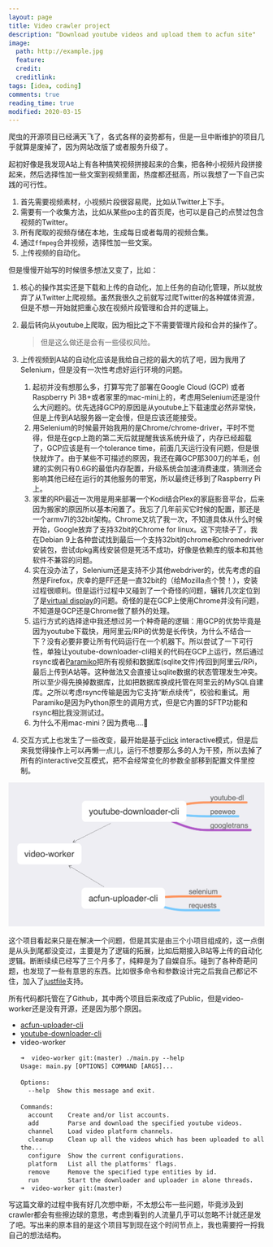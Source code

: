 ```yaml
---
layout: page
title: Video crawler project
description: “Download youtube videos and upload them to acfun site"
image:
  path: http://example.jpg
  feature: 
  credit: 
  creditlink: 
tags: [idea, coding]
comments: true
reading_time: true
modified: 2020-03-15
---
```




爬虫的开源项目已经满天飞了，各式各样的姿势都有，但是一旦中断维护的项目几乎就算是废掉了，因为网站改版了或者服务升级了。

起初好像是我发现A站上有各种搞笑视频拼接起来的合集，把各种小视频片段拼接起来，然后选择性加一些文案到视频里面，热度都还挺高，所以我想了一下自己实践的可行性。

1. 首先需要视频素材，小视频片段很容易爬，比如从Twitter上下手。
2. 需要有一个收集方法，比如从某些po主的首页爬，也可以是自己的点赞过包含视频的Twitter。
3. 所有爬取的视频存储在本地，生成每日或者每周的视频合集。
4. 通过`ffmpeg`合并视频，选择性加一些文案。
5. 上传视频的自动化。

但是慢慢开始写的时候很多想法又变了，比如：

1. 核心的操作其实还是下载和上传的自动化，加上任务的自动化管理，所以就放弃了从Twitter上爬视频。虽然我很久之前就写过爬Twitter的各种媒体资源，但是不想一开始就把重心放在视频片段管理和合并的逻辑上。

2. 最后转向从youtube上爬取，因为相比之下不需要管理片段和合并的操作了。

   > 但是这么做还是会有一些侵权风险。

3. 上传视频到A站的自动化应该是我给自己挖的最大的坑了吧，因为我用了Selenium，但是没有一次性考虑好运行环境的问题。

   1. 起初并没有想那么多，打算写完了部署在Google Cloud (GCP) 或者Raspberry Pi 3B+或者家里的mac-mini上的，考虑用Selenium还是没什么大问题的。优先选择GCP的原因是从youtube上下载速度必然非常快，但是上传到A站服务器一定会慢，但是应该还能接受。
   2. 用Selenium的时候最开始我用的是Chrome/chrome-driver，平时不觉得，但是在gcp上跑的第二天后就提醒我该系统升级了，内存已经超载了，GCP应该是有一个tolerance time，前面几天运行没有问题，但是很快就炸了。由于某些不可描述的原因，我还在薅GCP那300刀的羊毛，创建的实例只有0.6G的最低内存配置，升级系统会加速消费速度，猜测还会影响其他已经在运行的其他服务的带宽，所以最终迁移到了Raspberry Pi上。
   3. 家里的RPi最近一次用是用来部署一个Kodi结合Plex的家庭影音平台，后来因为搬家的原因所以基本闲置了。我忘了几年前买它时候的配置，那还是一个armv7l的32bit架构。Chrome又坑了我一次，不知道具体从什么时候开始，Google放弃了支持32bit的Chrome for linux。这下完犊子了，我在Debian 9上各种尝试找到最后一个支持32bit的chrome和chromedriver安装包，尝试dpkg离线安装但是死活不成功，好像是依赖库的版本和其他软件不兼容的问题。
   4. 实在没办法了，Selenium还是支持不少其他webdriver的，优先考虑的自然是Firefox，庆幸的是FF还是一直32bit的（给Mozilla点个赞！），安装过程很顺利。但是运行过程中又碰到了一个奇怪的问题，辗转几次定位到了是[virtual display](https://pypi.org/project/PyVirtualDisplay/)的问题。奇怪的是在GCP上使用Chrome并没有问题，不知道是GCP还是Chrome做了额外的处理。
   5. 运行方式的选择途中我还想过另一个种奇葩的逻辑：用GCP的优势毕竟是因为youtube下载快，用阿里云/RPi的优势是长传快，为什么不结合一下？没有必要非要让所有代码运行在一个机器下。所以尝试了一下可行性，单独让youtube-downloader-cli相关的代码在GCP上运行，然后通过rsync或者[Paramiko](http://www.paramiko.org/)把所有视频和数据库(sqlite文件)传回到阿里云/RPi，最后上传到A站等。这种做法又会直接让sqlite数据的状态管理发生冲突。所以至少得先换掉数据库，比如把数据库换成托管在阿里云的MySQL自建库。之所以考虑rsync传输是因为它支持“断点续传”，校验和重试。用Paramiko是因为Python原生的调用方式，但是它内置的SFTP功能和rsync相比我没测试过。
   6. 为什么不用mac-mini？因为费电….🤣

4. 交互方式上也发生了一些改变，最开始是基于[click](https://click.palletsprojects.com/) interactive模式，但是后来我觉得操作上可以再懒一点儿，运行不想要那么多的人为干预，所以去掉了所有的interactive交互模式，把不会经常变化的参数全部移到配置文件里控制。



![video-worker-structure](/images/inline/video-worker-structure.png)

这个项目看起来只是在解决一个问题，但是其实是由三个小项目组成的，这一点倒是从头到尾都没变过，主要是为了逻辑的拓展，比如后期接入B站等上传的自动化逻辑。断断续续已经写了三个月多了，纯粹是为了自娱自乐。碰到了各种奇葩问题，也发现了一些有意思的东西。比如很多命令和参数设计完之后我自己都记不住，加入了[justfile](https://github.com/casey/just)支持。

所有代码都托管在了Github，其中两个项目后来改成了Public，但是video-worker还是没有开源，还是因为那个原因。

* [acfun-uploader-cli](https://github.com/python-cli/acfun-uploader-cli)
* [youtube-downloader-cli](https://github.com/python-cli/youtube-downloader-cli)
* video-worker
  ```
  ➜  video-worker git:(master) ./main.py --help
  Usage: main.py [OPTIONS] COMMAND [ARGS]...

  Options:
    --help  Show this message and exit.

  Commands:
    account    Create and/or list accounts.
    add        Parse and download the specified youtube videos.
    channel    Load video platform channels.
    cleanup    Clean up all the videos which has been uploaded to all the...
    configure  Show the current configurations.
    platform   List all the platforms' flags.
    remove     Remove the specified type entities by id.
    run        Start the downloader and uploader in alone threads.
  ➜  video-worker git:(master) 
  ```



写这篇文章的过程中我有好几次想中断，不太想公布一些问题，毕竟涉及到crawler都会有些擦边球的意思，考虑到看到的人流量几乎可以忽略不计就还是发了吧。写出来的原本目的是这个项目写到现在这个时间节点上，我也需要捋一捋我自己的想法结构。

